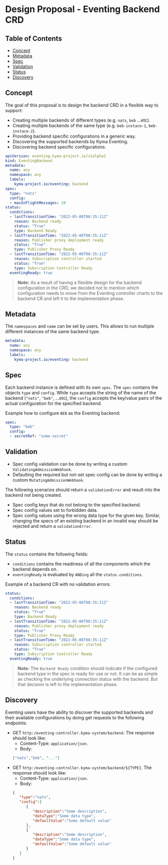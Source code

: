 # Design Proposal - Eventing Backend CRD

## Table of Contents

- [Concept](#concept)
- [Metadata](#metadata)
- [Spec](#spec)
- [Validation](#validation)
- [Status](#status)
- [Discovery](#discovery)

## Concept

The goal of this proposal is to design the backend CRD in a flexible way to support:

- Creating multiple backends of different types (e.g. `nats`, `beb` ...etc).
- Creating multiple backends of the same type (e.g. `beb-instace-1`, `beb-instace-2`).
- Providing backend specific configurations in a generic way.
- Discovering the supported backends by Kyma Eventing.
- Discovering backend specific configurations.

```yaml
apiVersion: eventing.kyma-project.io/v1alpha1
kind: EventingBackend
metadata:
  name: any
  namespace: any
  labels:
    kyma-project.io/eventing: backend
spec:
  type: "nats"
  config:
  - maxInFlightMessages: 10
status:
  conditions:
  - lastTransitionTime: "2022-05-06T08:35:11Z"
    reason: Backend ready
    status: "True"
    type: Backend Ready
  - lastTransitionTime: "2022-05-06T08:35:11Z"
    reason: Publisher proxy deployment ready
    status: "True"
    type: Publisher Proxy Ready
  - lastTransitionTime: "2022-05-06T08:35:11Z"
    reason: Subscription controller started
    status: "True"
    type: Subscription Controller Ready
  eventingReady: true
```

> **Note:** As a result of having a flexible design for the backend configuration in the CRD, we decided not to mention which configuration needs to move from the Eventing controller charts to the backend CR and left it to the implementation phase.
## Metadata

The `namespaces` and `name` can be set by users. This allows to run multiple different instances of the same backend type.

```yaml
metadata:
  name: any
  namespace: any
  labels:
    kyma-project.io/eventing: backend
```

## Spec

Each backend instance is defined with its own `spec`. The `spec` contains the objects `type` and `config`. While `type` accepts the string of the name of the backend (`"nats"`, `"beb"`, ...etc), the `config` accepts the key/value pairs of the actual configuration for the specified backend.


Example how to configure `BEB` as the Eventing backend:

```yaml
spec:
  type: "beb"
  config:
  - secretRef: "some-secret"
```

## Validation

- Spec config validation can be done by writing a custom `ValidatingAdmissionWebhook`.
- Defaulting the required but not-set spec config can be done by writing a custom `MutatingAdmissionWebhook`.

The following scenarios should return a `validationError` and result into the backend not being created. 
- Spec config keys that do not belong to the specified backend.
- Spec config values set to forbidden data.
- Spec config values using the wrong data type for the given key.
Similar, changing the specs of an existing backend in an invalid way should be rejected and return a `validationError`.

## Status

The `status` contains the following fields:
- `conditions` contains the readiness of all the components which the backend depends on.
- `eventingReady` is evaluated by `ANDing` all the `status.conditions`.

Example of a backend CR with no validation errors:

```yaml
status:
  conditions:
  - lastTransitionTime: "2022-05-06T08:35:11Z"
    reason: Backend ready
    status: "True"
    type: Backend Ready
  - lastTransitionTime: "2022-05-06T08:35:11Z"
    reason: Publisher proxy deployment ready
    status: "True"
    type: Publisher Proxy Ready
  - lastTransitionTime: "2022-05-06T08:35:11Z"
    reason: Subscription controller started
    status: "True"
    type: Subscription Controller Ready
  eventingReady: true
```

> **Note:** The `Backend Ready` condition should indicate if the configured backend type in the spec is ready for use or not. It can be as simple as checking the underlying connection status with the backend. But that decision is left to the implementation phase.
## Discovery

Eventing users have the ability to discover the supported backends and their available configurations by doing get requests to the following endpoints:

- GET `http:/eventing-controller.kyma-system/backend`. The response should look like:
  - Content-Type: `application/json`.
  - Body:
  ```json
  ["nats","beb", "..."]
  ```
- GET `http:/eventing-controller.kyma-system/backend/${TYPE}`. The response should look like:
  - Content-Type: `application/json`.
  - Body:
  ```json
  {
     "type":"nats",
     "config":[
        {
           "description":"Some description",
           "dataType":"Some data type",
           "defaultValue":"Some default value"
        },
        {
           "description":"Some description",
           "dataType":"Some data type",
           "defaultValue":"Some default value"
        }
     ]
  }
  ```
